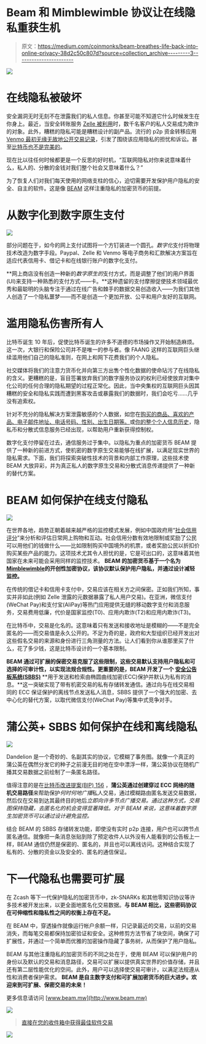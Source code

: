 # Beam 和 Mimblewimble 协议让在线隐私重获生机

> 原文：<https://medium.com/coinmonks/beam-breathes-life-back-into-online-privacy-38d2c50c807d?source=collection_archive---------3----------------------->

![](img/667ecab958d1096e155760ad169a5641.png)

# 在线隐私被破坏

安全漏洞无时无刻不在泄露我们的私人信息。你甚至可能不知道它什么时候发生在你身上。最近，当安全转账服务 [Zelle 被利用](https://www.nytimes.com/2018/04/22/business/zelle-banks-fraud.html)时，数千名客户的私人交易成为欺诈的对象。此外，糟糕的隐私可能是糟糕设计的副产品。流行的 p2p 资金转移应用 [Venmo 最初无缘无故地公开交易记录](https://www.zdnet.com/article/venmo-refuses-to-say-why-transactions-are-public-by-default/)，引发了围绕该应用隐私的担忧和诉讼。甚至[比特币也不是完美的](https://cointelegraph.com/news/are-bitcoin-transactions-traceable)。

现在比以往任何时候都更是一个反思的好时机，“互联网隐私对你来说意味着什么，私人的、分散的金钱对我们整个社会又意味着什么？”

为了恢复人们对我们每天使用的网络支柱的信心，迫切需要开发保护用户隐私的安全、自主的软件。这是像 [BEAM](https://www.beam.mw/) 这样注重隐私的加密货币的前提。

# 从数字化到数字原生支付

![](img/fb1e93dff1d252e115969bf3657bc4ac.png)

部分问题在于，如今的网上支付试图将一个方钉装进一个圆孔。*数字化*支付将物理技术改造为数字手段。Paypal、Zelle 和 Venmo 等电子商务和汇款解决方案旨在适应代表信用卡、借记卡和在线银行账户的数字化支付。

**网上商店没有创造一种新的*数字原生的*支付方式，而是调整了他们的用户界面(UI)来支持一种熟悉的支付方式——卡。**这种遗留的支付摩擦促使技术领域最优秀和最聪明的头脑专注于通过在线广告和棘手的数据交易创造收入——为我们其他人创造了一个隐私噩梦——而不是创造一个更加开放、公平和用户友好的互联网。

# 滥用隐私伤害所有人

比特币诞生 10 年后，促使比特币诞生的许多不道德的市场操作又开始制造麻烦。这一次，大银行和保险公司并不是唯一的参与者。像 FAANG 这样的互联网巨头继续滥用他们自己的隐私准则，在网上和网下花费我们的个人隐私。

社交媒体将我们的注意力货币化并向第三方出售个性化数据的使命玷污了在线隐私的含义。更糟糕的是，盲目签署放弃我们的数字服务协议的权利已经使放弃对集中化公司的任何合理的隐私期望的过程正常化。因此，当中央集权的互联网巨头因其糟糕的安全和隐私实践而遭到黑客攻击或暴露我们的数据时，我们会吃亏……几乎没有追索权。

针对不充分的隐私解决方案泄露敏感的个人数据，如您在[购买的商品、喜欢的产品、电子邮件地址、电话号码、性别、出生日期等。](https://www.nytimes.com/2018/09/28/technology/facebook-hack-data-breach.html)或[你的整个个人信息历史](https://www.wired.com/story/hackers-posted-private-facebook-messages/)，隐私币和分散式信息服务已经出现，以帮助用户重新获得控制权。

数字化支付停留在过去，通信服务过于集中。以隐私为重点的加密货币 BEAM 提供了一种新的前进方式，使机密的数字原生交易能够在线扩展，以满足现实世界的隐私需求。下面，我们将探索突破性技术的背景和内部工作原理，这些技术使 BEAM 大放异彩，并为真正私人的数字原生交易和分散式消息传递提供了一种新的替代方案。

# BEAM 如何保护在线支付隐私

![](img/8ef46f2104bf17e4f6af494520550042.png)

在世界各地，趋势正朝着越来越严格的监控模式发展，例如中国政府用“[社会信用评分](https://www.npr.org/2018/10/31/662436265/china-tests-a-social-credit-score)”来分析和评估日常网上购物和互动。社会信用分数有效地限制或奖励了公民可以用他们的钱做什么——比如限制购买中国境外的机票，或者奖励公民以折扣价购买某些产品的能力。这项技术尤其令人担忧的是，它是可出口的，这意味着其他国家在未来可能会采用同样的监控技术。 **BEAM 的加密货币基于一个名为**[**Mimblewimble**](/beam-mw/on-linkability-of-mimblewimble-da9ba71e83b4)**的开创性加密协议，该协议默认保护用户隐私，并通过设计减轻监控。**

在传统的借记卡和信用卡支付中，交易应该在相关方之间保密。正如我们所知，事实并非如此(例如 Zelle 泄露的元数据暴露了私人用户交易)。在亚洲，微信支付(WeChat Pay)和支付宝(AliPay)等热门应用提供无缝的移动数字支付和消息服务，交易费用低廉，代价是国家监控(T0)、应用内欺诈(T2)和应用内欺诈(T3)。

在比特币中，交易是化名的。这意味着只有发送和接收地址是模糊的——不是完全匿名的——而交易值是永久公开的。不足为奇的是，政府和大型组织已经开发出对这些假名交易的来源和身份进行三角测量的方法。让人们看到你从谁那里买了什么，花了多少钱，这是比特币设计的一个基本限制。

**BEAM 通过可扩展的保密交易克服了这些限制，这些交易默认支持用户隐私和可选择的可审计性，以实现法规合规性。更重要的是，BEAM 开发了一个** [**安全公告板系统(SBBS)**](/beam-mw/the-secure-bulletin-board-system-sbbs-implementation-in-beam-a01b91c0e919) **用于发送和检索由椭圆曲线加密(ECC)保护并默认为私有的消息。**这一突破实现了带有机密交易的私有存储转发通信。通过向与在线交易相同的 ECC 保证保护的离线节点发送私人消息，SBBS 提供了一个强大的加密、去中心化的替代方案，以取代微信支付(WeChat Pay)等集中式竞争对手。

# 蒲公英+ SBBS 如何保护在线和离线隐私

![](img/3a1a80856ffbb59fc1d7ebed51c2e4fe.png)

Dandelion 是一个奇妙的、名副其实的协议，它模糊了事务图。就像一个真正的蒲公英在偶然分发它的种子之前漫无目的地在空中漂浮一样，蒲公英协议在随机广播其交易数据之前绘制了一条匿名路径。

值得注意的是在[比特币改进提案(BIP) 156](https://github.com/bitcoin/bips/blob/master/bip-0156.mediawiki) ，**蒲公英通过创建穿过 ECC 网络的随机交易路径**来帮助保护*何时何地广播*私人交易，通过模糊路由匿名发送交易数据，然后仅在交易到达其最终目的地后*立即向许多节点广播交易。通过这种方式，交易图保持隐藏，去匿名化的机会变得显著降低。对于 BEAM 来说，这意味着数字原生加密货币可以通过设计避免监控。*

结合 BEAM 的 SBBS 存储转发功能，即使没有实时 p2p 连接，用户也可以跨节点匿名通信。就像把一条消息张贴到除了预定收件人以外没有人能看到的公告板上一样，BEAM 通信仍然是保密的、匿名的，并且也可以离线访问。这种结合实现了私有的、分散的资金以及安全的、匿名的通信保证。

# 下一代隐私也需要可扩展

在 Zcash 等下一代保护隐私的加密货币中，zk-SNARKs 和其他零知识协议等许多技术被开发出来，以更全面地匿名化交易数据。**与 BEAM 相比，这些密码协议在可伸缩性和隐私性之间的权衡上存在不足。**

在 BEAM 中，穿透操作就像运行帐户余额一样，只记录最近的交易，以前的交易消失，而每笔交易都保持加密验证和安全。这种修剪方法节省了块空间，确保了可扩展性，并通过一个简单而优雅的加密操作隐藏了事务树，从而保护了用户隐私。

BEAM 与其他注重隐私的加密货币的不同之处在于，使用 BEAM 可以保护用户的身份以及默认的交易和消息路径，交易可以扩展以提供真实世界的价值存储，并且还有第二层性能优化的空间。此外，用户可以选择使交易可审计，以满足法规遵从性和消费者保护需求。 **BEAM 是自主数字支付和可扩展加密货币的巨大进步。欢迎来到可扩展、保密交易的未来！**

更多信息请访问 [www.beam.mw](http://www.beam.mw)

[![](img/449450761cd76f44f9ae574333f9e9af.png)](http://bit.ly/2G71Sp7)

> [直接在您的收件箱中获得最佳软件交易](https://coincodecap.com/?utm_source=coinmonks)

[![](img/7c0b3dfdcbfea594cc0ae7d4f9bf6fcb.png)](https://coincodecap.com/?utm_source=coinmonks)